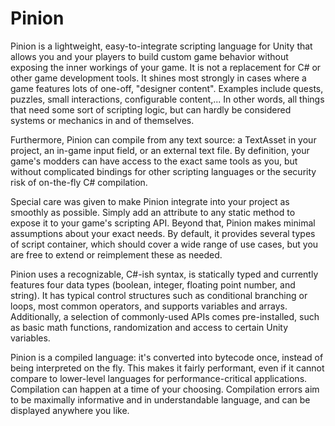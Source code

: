 # Pinion

Pinion is a lightweight, easy-to-integrate scripting language for Unity that allows you and your players to build custom game behavior without exposing the inner workings of your game. It is not a replacement for C# or other game development tools. It shines most strongly in cases where a game features lots of one-off, "designer content". Examples include quests, puzzles, small interactions, configurable content,... In other words, all things that need some sort of scripting logic, but can hardly be considered systems or mechanics in and of themselves.

Furthermore, Pinion can compile from any text source: a TextAsset in your project, an in-game input field, or an external text file. By definition, your game's modders can have access to the exact same tools as you, but without complicated bindings for other scripting languages or the security risk of on-the-fly C# compilation. 

Special care was given to make Pinion integrate into your project as smoothly as possible. Simply add an attribute to any static method to expose it to your game's scripting API. Beyond that, Pinion makes minimal assumptions about your exact needs. By default, it provides several types of script container, which should cover a wide range of use cases, but you are free to extend or reimplement these as needed. 

Pinion uses a recognizable, C#-ish syntax, is statically typed and currently features four data types (boolean, integer, floating point number, and string). It has typical control structures such as conditional branching or loops, most common operators, and supports variables and arrays. Additionally, a selection of commonly-used APIs comes pre-installed, such as basic math functions, randomization and access to certain Unity variables.

Pinion is a compiled language: it's converted into bytecode once, instead of being interpreted on the fly. This makes it fairly performant, even if it cannot compare to lower-level languages for performance-critical applications. Compilation can happen at a time of your choosing. Compilation errors aim to be maximally informative and in understandable language, and can be displayed anywhere you like.